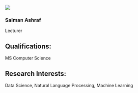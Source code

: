 [![](https://giki.edu.pk/wp-content/uploads/2019/08/Salman_Ashraf-jpg.webp)](https://giki.edu.pk/wp-content/uploads/2019/08/Salman_Ashraf-jpg.webp)
### Salman Ashraf
Lecturer
## Qualifications:
MS Computer Science
## Research Interests:
Data Science, Natural Language Processing, Machine Learning

